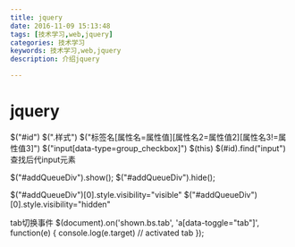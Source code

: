```yaml
---
title: jquery
date: 2016-11-09 15:13:48
tags: [技术学习,web,jquery]
categories: 技术学习
keywords: 技术学习,web,jquery
description: 介绍jquery

---
```

# jquery

$("#id")
$(".样式")
$("标签名[属性名=属性值][属性名2=属性值2][属性名3!=属性值3]")   $("input[data-type=group_checkbox]")
$(this)
$(#id).find("input") 查找后代input元素

$("#addQueueDiv").show();
$("#addQueueDiv").hide();

$("#addQueueDiv")[0].style.visibility="visible"
$("#addQueueDiv")[0].style.visibility="hidden"

tab切换事件
$(document).on('shown.bs.tab', 'a[data-toggle="tab"]', function(e) {
   console.log(e.target) // activated tab
});

